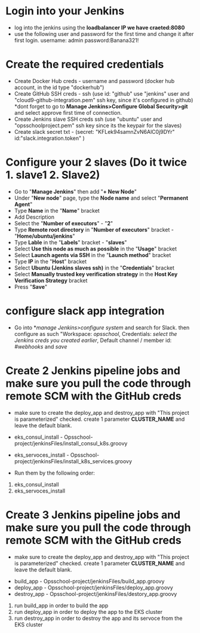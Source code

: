 # Login into your Jenkins
- log into the jenkins using the **loadbalancer IP we have craeted:8080**
- use the following user and password for the first time and change it after first login. username: admin password:Banana321!

# Create the required credentials
- Create Docker Hub creds - username and password (docker hub account, in the id type "dockerhub")
- Create GitHub SSH creds - ssh (use id: "github" use "jenkins" user and "cloud9-github-integration.pem" ssh key, since it's configured in github) *dont forget to go to **Manage Jenkins>Configure Global Security>git** and select approve first time of connection.
- Create Jenkins slave SSH creds ssh (use "ubuntu" user and "opsschoolproject.pem" ssh key since its the keypair for the slaves)
- Create slack secret txt - (secret: "KFLek94samnZvN6AlC0j9DYr" id:"slack.integration.token" )

# Configure your 2 slaves (Do it twice 1. slave1 2. Slave2)
- Go to "**Manage Jenkins**" then add "**+ New Node**"
- Under "**New node**" page, type the **Node name** and select "**Permanent Agent**"
- Type **Name** in the "**Name**" bracket
- Add Description
- Select the "**Number of executors**" - "**2**"
- Type **Remote root directory** in "**Number of executors**" bracket - "**Home/ubuntu/jenkins**"
- Type **Lable** in the "**Labels**" bracket - "**slaves**"
- Select **Use this node as much as possible** in the "**Usage**" bracket
- Select **Launch agents via SSH** in the "**Launch method**" bracket
- Type **IP** in the "**Host**" bracket
- Select **Ubuntu (Jenkins slaves ssh)**  in the "**Credentials**" bracket
- Select **Manually trusted key verification strategy** in the **Host Key Verification Strategy** bracket
- Press "**Save**"

# configure slack app integration
 - Go into **manage Jenkins>configure system* and search for Slack.
then configure as such "Workspace: *opsschool*, Credentials: *select the Jenkins creds you created earlier*, Default channel / member id: *#webhooks* and *save*

# Create 2 Jenkins pipeline jobs and make sure you pull the code through remote SCM with the GitHub creds
* make sure to create the deploy_app and destroy_app with "This project is parameterized" checked. create 1 parameter **CLUSTER_NAME** and leave the default blank.

- eks_consul_install - Opsschool-project/jenkinsFiles/install_consul_k8s.groovy
- eks_servoces_install - Opsschool-project/jenkinsFiles/install_k8s_services.groovy

- Run them by the following order:
1. eks_consul_install
2. eks_servoces_install


# Create 3 Jenkins pipeline jobs and make sure you pull the code through remote SCM with the GitHub creds
* make sure to create the deploy_app and destroy_app with "This project is parameterized" checked. create 1 parameter **CLUSTER_NAME** and leave the default blank.

- build_app - Opsschool-project/jenkinsFiles/build_app.groovy
- deploy_app - Opsschool-project/jenkinsFiles/deploy_app.groovy
- destroy_app - Opsschool-project/jenkinsFiles/destory_app.groovy

1. run build_app in order to build the app
2. run deploy_app in order to deploy the app to the EKS cluster
3. run destroy_app  in order to destroy the app and its servoce from the EKS cluster
